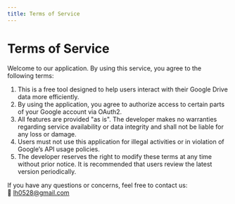 ```yaml
---
title: Terms of Service
---
```


# Terms of Service

Welcome to our application. By using this service, you agree to the following terms:

1. This is a free tool designed to help users interact with their Google Drive data more efficiently.
2. By using the application, you agree to authorize access to certain parts of your Google account via OAuth2.
3. All features are provided "as is". The developer makes no warranties regarding service availability or data integrity and shall not be liable for any loss or damage.
4. Users must not use this application for illegal activities or in violation of Google’s API usage policies.
5. The developer reserves the right to modify these terms at any time without prior notice. It is recommended that users review the latest version periodically.

If you have any questions or concerns, feel free to contact us:  
📧 lh0528@gmail.com